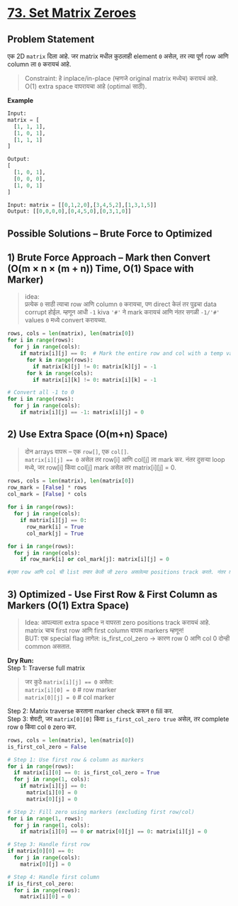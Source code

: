 # [73. Set Matrix Zeroes](https://leetcode.com/problems/set-matrix-zeroes/description/)

## Problem Statement
एक 2D `matrix` दिला आहे. जर matrix मधील कुठलाही element `0` असेल, तर त्या पूर्ण row आणि column ला `0` करायचं आहे.

> Constraint:
> हे inplace/in-place (म्हणजे original matrix मध्येच) करायचं आहे.
> O(1) extra space वापरायचा आहे (optimal साठी).  

**Example**
```python
Input:
matrix = [
  [1, 1, 1],
  [1, 0, 1],
  [1, 1, 1]
]

Output:
[
  [1, 0, 1],
  [0, 0, 0],
  [1, 0, 1]
]
```
```python
Input: matrix = [[0,1,2,0],[3,4,5,2],[1,3,1,5]]
Output: [[0,0,0,0],[0,4,5,0],[0,3,1,0]]
```
## Possible Solutions – Brute Force to Optimized
## 1) Brute Force Approach – Mark then Convert (O(m × n × (m + n)) Time, O(1) Space with Marker)
> idea:  
> प्रत्येक `0` साठी त्याचा row आणि column `0` करायचा, पण direct केलं तर पुढचा data corrupt होईल.
> म्हणून आधी `-1` kiva `'#'` ने mark करायचं आणि नंतर सगळी `-1/'#'` values `0` मध्ये convert करायच्या.
```python
rows, cols = len(matrix), len(matrix[0])
for i in range(rows):
  for j in range(cols):
    if matrix[i][j] == 0:  # Mark the entire row and col with a temp value (-1)
      for k in range(rows):
        if matrix[k][j] != 0: matrix[k][j] = -1
      for k in range(cols):
        if matrix[i][k] != 0: matrix[i][k] = -1

# Convert all -1 to 0
for i in range(rows):
  for j in range(cols):
    if matrix[i][j] == -1: matrix[i][j] = 0
```
## 2) Use Extra Space (O(m+n) Space)
> दोन arrays वापरू – एक `row[]`, एक `col[]`.  
> `matrix[i][j] == 0` असेल तर row[i] आणि col[j] ला mark कर.
> नंतर दुसऱ्या loop मध्ये, जर row[i] किंवा col[j] mark असेल तर matrix[i][j] = 0.  
```python
rows, cols = len(matrix), len(matrix[0])
row_mark = [False] * rows
col_mark = [False] * cols
    
for i in range(rows):
  for j in range(cols):
    if matrix[i][j] == 0:
      row_mark[i] = True
      col_mark[j] = True

for i in range(rows):
  for j in range(cols):
    if row_mark[i] or col_mark[j]: matrix[i][j] = 0

#एका row आणि col ची list तयार केली जी zero असलेल्या positions track करते. नंतर त्या positions वापरून final zero fill केलं.
```
## 3) Optimized - Use First Row & First Column as Markers (O(1) Extra Space)
> Idea: आपल्याला extra space न वापरता zero positions track करायचं आहे.   
> matrix चाच first row आणि first column वापरू markers म्हणून!  
> BUT: एक special flag लागेल: is_first_col_zero → कारण row 0 आणि col 0 दोन्ही common असतात.  

**Dry Run:**  
Step 1: Traverse full matrix  
> जर कुठे `matrix[i][j] == 0` असेल:  
> `matrix[i][0] = 0` # row marker  
> `matrix[0][j] = 0` # col marker

Step 2: Matrix traverse करताना marker check करून `0` fill कर.  
Step 3: शेवटी, जर `matrix[0][0]` किंवा `is_first_col_zero true` असेल, तर complete row `0` किंवा col `0` zero कर.

```python
rows, cols = len(matrix), len(matrix[0])
is_first_col_zero = False

# Step 1: Use first row & column as markers
for i in range(rows):
  if matrix[i][0] == 0: is_first_col_zero = True
  for j in range(1, cols):
    if matrix[i][j] == 0:
      matrix[i][0] = 0
      matrix[0][j] = 0

# Step 2: Fill zero using markers (excluding first row/col)
for i in range(1, rows):
  for j in range(1, cols):
    if matrix[i][0] == 0 or matrix[0][j] == 0: matrix[i][j] = 0

# Step 3: Handle first row
if matrix[0][0] == 0:
  for j in range(cols):
    matrix[0][j] = 0

# Step 4: Handle first column
if is_first_col_zero:
  for i in range(rows):
    matrix[i][0] = 0
```
